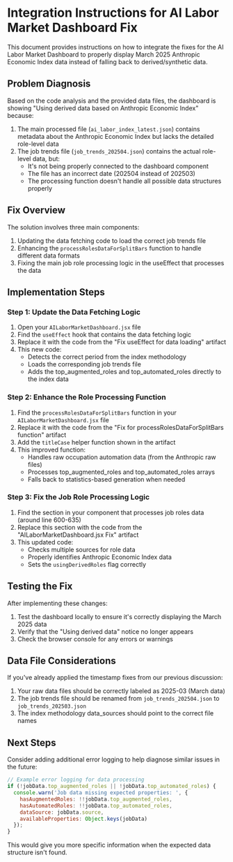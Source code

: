 # Integration Instructions for AI Labor Market Dashboard Fix

This document provides instructions on how to integrate the fixes for the AI Labor Market Dashboard to properly display March 2025 Anthropic Economic Index data instead of falling back to derived/synthetic data.

## Problem Diagnosis

Based on the code analysis and the provided data files, the dashboard is showing "Using derived data based on Anthropic Economic Index" because:

1. The main processed file (`ai_labor_index_latest.json`) contains metadata about the Anthropic Economic Index but lacks the detailed role-level data
2. The job trends file (`job_trends_202504.json`) contains the actual role-level data, but:
   - It's not being properly connected to the dashboard component
   - The file has an incorrect date (202504 instead of 202503)
   - The processing function doesn't handle all possible data structures properly

## Fix Overview

The solution involves three main components:

1. Updating the data fetching code to load the correct job trends file
2. Enhancing the `processRolesDataForSplitBars` function to handle different data formats
3. Fixing the main job role processing logic in the useEffect that processes the data

## Implementation Steps

### Step 1: Update the Data Fetching Logic

1. Open your `AILaborMarketDashboard.jsx` file
2. Find the `useEffect` hook that contains the data fetching logic
3. Replace it with the code from the "Fix useEffect for data loading" artifact
4. This new code:
   - Detects the correct period from the index methodology
   - Loads the corresponding job trends file
   - Adds the top_augmented_roles and top_automated_roles directly to the index data

### Step 2: Enhance the Role Processing Function

1. Find the `processRolesDataForSplitBars` function in your `AILaborMarketDashboard.jsx` file
2. Replace it with the code from the "Fix for processRolesDataForSplitBars function" artifact
3. Add the `titleCase` helper function shown in the artifact
4. This improved function:
   - Handles raw occupation automation data (from the Anthropic raw files)
   - Processes top_augmented_roles and top_automated_roles arrays
   - Falls back to statistics-based generation when needed

### Step 3: Fix the Job Role Processing Logic

1. Find the section in your component that processes job roles data (around line 600-635)
2. Replace this section with the code from the "AILaborMarketDashboard.jsx Fix" artifact
3. This updated code:
   - Checks multiple sources for role data
   - Properly identifies Anthropic Economic Index data
   - Sets the `usingDerivedRoles` flag correctly

## Testing the Fix

After implementing these changes:

1. Test the dashboard locally to ensure it's correctly displaying the March 2025 data
2. Verify that the "Using derived data" notice no longer appears
3. Check the browser console for any errors or warnings

## Data File Considerations

If you've already applied the timestamp fixes from our previous discussion:

1. Your raw data files should be correctly labeled as 2025-03 (March data)
2. The job trends file should be renamed from `job_trends_202504.json` to `job_trends_202503.json`
3. The index methodology data_sources should point to the correct file names

## Next Steps

Consider adding additional error logging to help diagnose similar issues in the future:

```javascript
// Example error logging for data processing
if (!jobData.top_augmented_roles || !jobData.top_automated_roles) {
  console.warn('Job data missing expected properties: ', {
    hasAugmentedRoles: !!jobData.top_augmented_roles,
    hasAutomatedRoles: !!jobData.top_automated_roles,
    dataSource: jobData.source,
    availableProperties: Object.keys(jobData)
  });
}
```

This would give you more specific information when the expected data structure isn't found.
